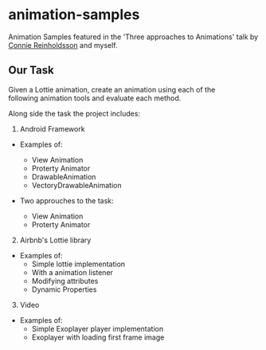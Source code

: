 # animation-samples
Animation Samples featured in the 'Three approaches to Animations' talk by [Connie Reinholdsson](https://github.com/connie-reinholdsson)  and myself.


## Our Task 
Given a Lottie animation, create an animation using each of the following animation tools and evaluate each method. 

Along side the task the project includes:

1. Android Framework
  - Examples of: 
    - View Animation
    - Proterty Animator
    - DrawableAnimation
    - VectoryDrawableAnimation 
    
  - Two approuches to the task:
    - View Animation
    - Proterty Animator
    
2. Airbnb's Lottie library
 - Examples of:
   - Simple lottie implementation
   - With a animation listener
   - Modifying attributes
   - Dynamic Properties

3. Video
 - Examples of:
   - Simple Exoplayer player implementation
   - Exoplayer with loading first frame image
